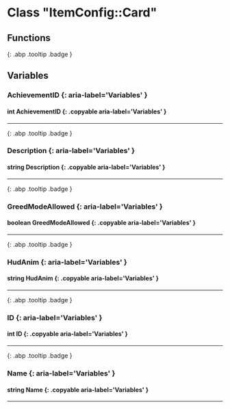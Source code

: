 # Class "ItemConfig::Card"
## Functions
[ ](#){: .abp .tooltip .badge }
## Variables
### AchievementID {: aria-label='Variables' }
#### int AchievementID  {: .copyable aria-label='Variables' }

___ 
[ ](#){: .abp .tooltip .badge }
### Description {: aria-label='Variables' }
#### string Description  {: .copyable aria-label='Variables' }

___ 
[ ](#){: .abp .tooltip .badge }
### GreedModeAllowed {: aria-label='Variables' }
#### boolean GreedModeAllowed  {: .copyable aria-label='Variables' }

___ 
[ ](#){: .abp .tooltip .badge }
### HudAnim {: aria-label='Variables' }
#### string HudAnim  {: .copyable aria-label='Variables' }

___ 
[ ](#){: .abp .tooltip .badge }
### ID {: aria-label='Variables' }
#### int ID  {: .copyable aria-label='Variables' }

___ 
[ ](#){: .abp .tooltip .badge }
### Name {: aria-label='Variables' }
#### string Name  {: .copyable aria-label='Variables' }

___ 
